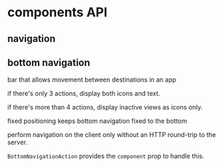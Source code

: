 # components API

## navigation

## bottom navigation

bar that allows movement between destinations in an app

if there's only 3 actions, display both icons and text.

if there's more than 4 actions, display inactive views as icons only.

fixed positioning keeps bottom navigation fixed to the bottom

perform navigation on the client only without an HTTP round-trip to the server.

`BottomNavigationAction` provides the `component` prop to handle this.